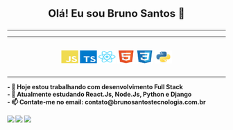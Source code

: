 <div align="center" >
  <p style="font-size: x-large"><b>Olá! Eu sou Bruno Santos 👋<b></p>
</div>
<hr>
  <hr>
<div style="display: inline_block" align="center"><br>
  <img align="center" alt="Bruno-Js" height="30" width="40" src="https://raw.githubusercontent.com/devicons/devicon/master/icons/javascript/javascript-plain.svg">
  <img align="center" alt="Bruno-Ts" height="30" width="40" src="https://raw.githubusercontent.com/devicons/devicon/master/icons/typescript/typescript-plain.svg">
  <img align="center" alt="Bruno-React" height="30" width="40" src="https://raw.githubusercontent.com/devicons/devicon/master/icons/react/react-original.svg">
  <img align="center" alt="Bruno-HTML" height="30" width="40" src="https://raw.githubusercontent.com/devicons/devicon/master/icons/html5/html5-original.svg">
  <img align="center" alt="Bruno-CSS" height="30" width="40" src="https://raw.githubusercontent.com/devicons/devicon/master/icons/css3/css3-original.svg">
  <img align="center" alt="Bruno-Python" height="30" width="40" src="https://raw.githubusercontent.com/devicons/devicon/master/icons/python/python-original.svg">
 <!-- <img align="right" alt="Rafa-pic" height="150" style="border-radius:100px;" src="https://c.tenor.com/8az9M32_Vf4AAAAC/gumball-flossing.gif"> -->
</div>
  <br>
  <hr>
  <div >
  - 🔭 Hoje estou trabalhando com desenvolvimento Full Stack<br>
  - 🌱 Atualmente estudando React.Js, Node.Js, Python e Django<br>
  - 📫 Contate-me no email: contato@brunosantostecnologia.com.br<br>
  </div>
  <br>
  <div> 
  <a href="https://instagram.com/brunno_cristiano" target="_blank"><img src="https://img.shields.io/badge/-Instagram-%23E4405F?style=for-the-badge&logo=instagram&logoColor=white" target="_blank"></a>
  <a href = "mailto:contato@brunosantostecnologia.com.br"><img src="https://img.shields.io/badge/-Gmail-%23333?style=for-the-badge&logo=gmail&logoColor=white" target="_blank"></a>
  <a href="https://www.linkedin.com/in/bruno-c-ba2302135/" target="_blank"><img src="https://img.shields.io/badge/-LinkedIn-%230077B5?style=for-the-badge&logo=linkedin&logoColor=white" target="_blank"></a> 
 
 
</div>
